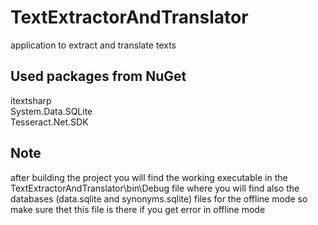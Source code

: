 # TextExtractorAndTranslator
application to extract and translate texts

## Used packages from NuGet
itextsharp <br>
System.Data.SQLite <br>
Tesseract.Net.SDK

## Note
after building the project you will find the working executable in the TextExtractorAndTranslator\bin\Debug file where you will find also the databases (data.sqlite and synonyms.sqlite) files for the offline mode so make sure thet this file is there if you get error in offline mode
